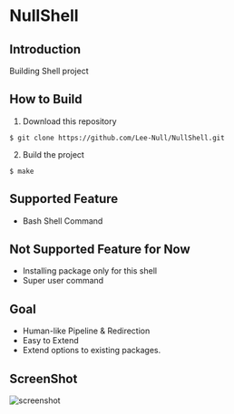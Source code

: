 # NullShell

## Introduction

Building Shell project

## How to Build

1. Download this repository  
```
$ git clone https://github.com/Lee-Null/NullShell.git
```

2. Build the project  
```
$ make
```

## Supported Feature

- Bash Shell Command

## Not Supported Feature for Now

- Installing package only for this shell
- Super user command

## Goal

- Human-like Pipeline & Redirection
- Easy to Extend
- Extend options to existing packages.

## ScreenShot
![screenshot](https://user-images.githubusercontent.com/31719872/56863466-815e8180-69f1-11e9-9fe7-d41c52e1a32a.png)